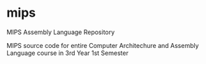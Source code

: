 # mips
MIPS Assembly Language Repository

MIPS source code for entire Computer Architechure and Assembly Language course in 3rd Year 1st Semester
